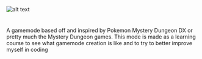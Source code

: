 ![alt text](https://cdn.discordapp.com/attachments/696733081763315803/1032428415703326790/logo.png)
#

A gamemode based off and inspired by Pokemon Mystery Dungeon DX or pretty much the Mystery Dungeon games.
This mode is made as a learning course to see what gamemode creation is like and to try to better improve myself in coding 

